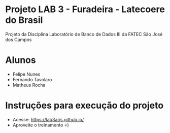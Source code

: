 # Projeto LAB 3 - Furadeira - Latecoere do Brasil

Projeto da Disciplina Laboratório de Banco de Dados III da FATEC São José dos Campos

# Alunos
- Felipe Nunes 
- Fernando Tavolaro
- Matheus Rocha

# Instruções para execução do projeto
- Acesse: https://lab3arjs.github.io/
- Aproveite o treinamento =)

